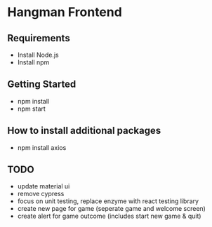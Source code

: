 # Hangman Frontend

## Requirements

- Install Node.js
- Install npm

## Getting Started

- npm install
- npm start

## How to install additional packages

- npm install axios


## TODO

- update material ui
- remove cypress
- focus on unit testing, replace enzyme with react testing library
- create new page for game (seperate game and welcome screen)
- create alert for game outcome (includes start new game & quit) 

